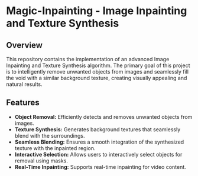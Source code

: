 # Magic-Inpainting - Image Inpainting and Texture Synthesis

## Overview

This repository contains the implementation of an advanced Image Inpainting and Texture Synthesis algorithm. The primary goal of this project is to intelligently remove unwanted objects from images and seamlessly fill the void with a similar background texture, creating visually appealing and natural results.

## Features

- **Object Removal:** Efficiently detects and removes unwanted objects from images.
- **Texture Synthesis:** Generates background textures that seamlessly blend with the surroundings.
- **Seamless Blending:** Ensures a smooth integration of the synthesized texture with the inpainted region.
- **Interactive Selection:** Allows users to interactively select objects for removal using masks.
- **Real-Time Inpainting:** Supports real-time inpainting for video content.

